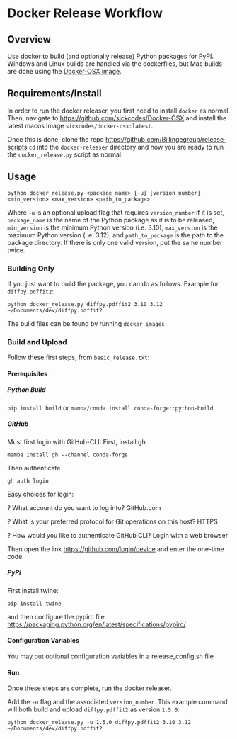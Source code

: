 # Docker Release Workflow
## Overview
Use docker to build (and optionally release) Python packages for PyPI. Windows and Linux
builds are handled via the dockerfiles, but Mac builds are done using the [Docker-OSX image](https://github.com/sickcodes/Docker-OSX).

## Requirements/Install
In order to run the docker releaser, you first need to install `docker` as normal. Then, navigate to
https://github.com/sickcodes/Docker-OSX and install the latest macos image `sickcodes/docker-osx:latest`.

Once this is done, clone the repo https://github.com/Billingegroup/release-scripts
`cd` into the `docker-releaser` directory and now you are ready to run the `docker_release.py` script as normal.

## Usage
```
python docker_release.py <package_name> [-u] [version_number] <min_version> <max_version> <path_to_package>
```
Where `-u` is an optional upload flag that requires `version_number` if it is set, `package_name` is the name 
of the Python package as it is to be released, `min_version` is the minimum Python version (i.e. 3.10),
`max_version` is the maximum Python version (i.e. 3.12), and `path_to_package` is the
path to the package directory. If there is only one valid version, put the same number twice.

### Building Only
If you just want to build the package, you can do as follows. Example for `diffpy.pdffit2`:

```
python docker_release.py diffpy.pdffit2 3.10 3.12 ~/Documents/dev/diffpy.pdffit2
```

The build files can be found by running `docker images`

### Build and Upload
Follow these first steps, from `basic_release.txt`:

#### Prerequisites
##### Python Build
`pip install build` or `mamba/conda install conda-forge::python-build`

##### GitHub
Must first login with GitHub-CLI:
First, install gh

```
mamba install gh --channel conda-forge
```

Then authenticate

```
gh auth login
```

Easy choices for login:

? What account do you want to log into? GitHub.com

? What is your preferred protocol for Git operations on this host? HTTPS

? How would you like to authenticate GitHub CLI? Login with a web browser

Then open the link https://github.com/login/device and enter the one-time code

##### PyPi
First install twine:

```
pip install twine
```

and then configure the pypirc file https://packaging.python.org/en/latest/specifications/pypirc/

#### Configuration Variables
You may put optional configuration variables in a release_config.sh file


#### Run

Once these steps are complete, run the docker releaser.

Add the `-u` flag and the associated `version_number`. This example command will both build and upload `diffpy.pdffit2` as
version `1.5.0`:

```
python docker_release.py -u 1.5.0 diffpy.pdffit2 3.10 3.12 ~/Documents/dev/diffpy.pdffit2
```
